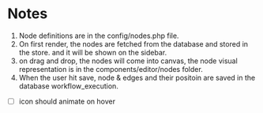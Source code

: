 # Notes

1. Node definitions are in the config/nodes.php file.
2. On first render, the nodes are fetched from the database and stored in the store. and it will be shown on the sidebar.
3. on drag and drop, the nodes will come into canvas, the node visual representation is in the components/editor/nodes folder.
4. When the user hit save, node & edges and their positoin are saved in the database workflow_execution.

- [ ] icon should animate on hover

